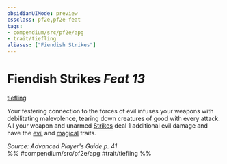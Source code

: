 ```yaml
---
obsidianUIMode: preview
cssclass: pf2e,pf2e-feat
tags:
- compendium/src/pf2e/apg
- trait/tiefling
aliases: ["Fiendish Strikes"]
---
```

# Fiendish Strikes  *Feat 13*  
[tiefling](../../Rules/traits/tiefling-b1.md)  


Your festering connection to the forces of evil infuses your weapons with debilitating malevolence, tearing down creatures of good with every attack. All your weapon and unarmed [Strikes](../../Rules/actions/strike.md) deal 1 additional evil damage and have the [evil](../../Rules/traits/evil.md) and [magical](../../Rules/traits/magical.md) traits.

*Source: Advanced Player's Guide p. 41*  
%% #compendium/src/pf2e/apg #trait/tiefling %%